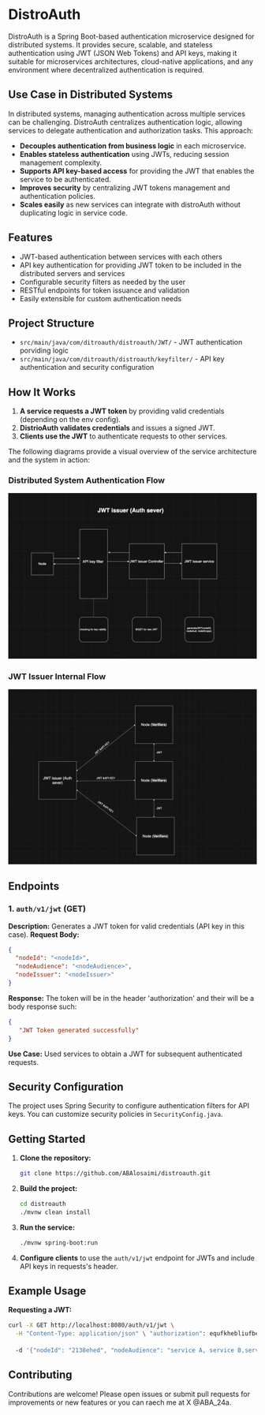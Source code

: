 # DistroAuth

DistroAuth is a Spring Boot-based authentication microservice designed for distributed systems. It provides secure, scalable, and stateless authentication using JWT (JSON Web Tokens) and API keys, making it suitable for microservices architectures, cloud-native applications, and any environment where decentralized authentication is required.

## Use Case in Distributed Systems

In distributed systems, managing authentication across multiple services can be challenging. DistroAuth centralizes authentication logic, allowing services to delegate authentication and authorization tasks. This approach:

- **Decouples authentication from business logic** in each microservice.
- **Enables stateless authentication** using JWTs, reducing session management complexity.
- **Supports API key-based access** for providing the JWT that enables the service to be authenticated.
- **Improves security** by centralizing JWT tokens management and authentication policies.
- **Scales easily** as new services can integrate with distroAuth without duplicating logic in service code.

## Features

- JWT-based authentication between services with each others 
- API key authentication for providing JWT token to be included in the distributed servers and services
- Configurable security filters as needed by the user 
- RESTful endpoints for token issuance and validation
- Easily extensible for custom authentication needs

## Project Structure

- `src/main/java/com/ditroauth/distroauth/JWT/` - JWT authentication porviding logic
- `src/main/java/com/ditroauth/distroauth/keyfilter/` - API key authentication and security configuration


## How It Works

1. **A service requests a JWT token** by providing valid credentials (depending on the env config).
2. **DistrioAuth validates credentials** and issues a signed JWT.
3. **Clients use the JWT** to authenticate requests to other services.

The following diagrams provide a visual overview of the service architecture and the system in action:


### Distributed System Authentication Flow
![Distributed System Authentication Flow](./Diagrams/architecture.JPG)

### JWT Issuer Internal Flow
![JWT Issuer Internal Flow](./Diagrams/inAction.jpg)


## Endpoints

### 1. `auth/v1/jwt` (GET)
**Description:** Generates a JWT token for valid credentials (API key in this case).
**Request Body:**
```json
{
  "nodeId": "<nodeId>",
  "nodeAudience": "<nodeAudience>",
  "nodeIssuer": "<nodeIssuer>"
}
```
**Response:**
The token will be in the header 'authorization' and their will be a body response such:
```json
{
   "JWT Token generated successfully"
}
```
**Use Case:** Used services to obtain a JWT for subsequent authenticated requests.

## Security Configuration

The project uses Spring Security to configure authentication filters for API keys. You can customize security policies in `SecurityConfig.java`.

## Getting Started

1. **Clone the repository:**
   ```bash
   git clone https://github.com/ABAlosaimi/distroauth.git 
   ```
2. **Build the project:**
   ```bash
   cd distroauth
   ./mvnw clean install
   ```
3. **Run the service:**
   ```bash
   ./mvnw spring-boot:run
   ```
4. **Configure clients** to use the `auth/v1/jwt` endpoint for JWTs and include API keys in requests's header.

## Example Usage

**Requesting a JWT:**
```bash
curl -X GET http://localhost:8080/auth/v1/jwt \
  -H "Content-Type: application/json" \ "authorization": equfkhebliufbe43r834r2389rhrui2b 
     
  -d '{"nodeId": "2138ehed", "nodeAudience": "service A, service B,service C, "nodeIssuer": "node X"}'
```

## Contributing

Contributions are welcome! Please open issues or submit pull requests for improvements or new features or you can raech me at X @ABA_24a.
